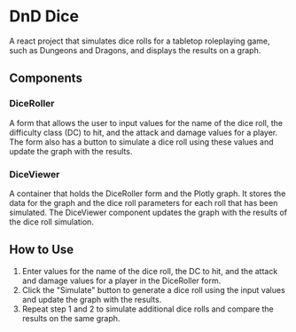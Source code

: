 # DnD Dice

A react project that simulates dice rolls for a tabletop roleplaying game, such as Dungeons and Dragons, and displays the results on a graph.

## Components

### DiceRoller

A form that allows the user to input values for the name of the dice roll, the difficulty class (DC) to hit, and the attack and damage values for a player. The form also has a button to simulate a dice roll using these values and update the graph with the results.

### DiceViewer

A container that holds the DiceRoller form and the Plotly graph. It stores the data for the graph and the dice roll parameters for each roll that has been simulated. The DiceViewer component updates the graph with the results of the dice roll simulation.

## How to Use

1. Enter values for the name of the dice roll, the DC to hit, and the attack and damage values for a player in the DiceRoller form.
2. Click the "Simulate" button to generate a dice roll using the input values and update the graph with the results.
3. Repeat step 1 and 2 to simulate additional dice rolls and compare the results on the same graph.
